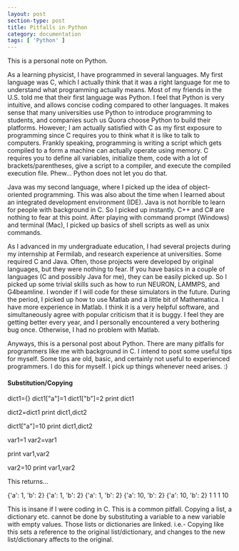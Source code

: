 ```yaml
---
layout: post
section-type: post
title: Pitfalls in Python
category: documentation
tags: [ 'Python' ]
---
```


<p> This is a personal note on Python. </p>
<p> As a learning physicist, I have programmed in several languages. My first language was C, which I actually think that it was a right language for me to understand what programming actually means.
 Most of my friends in the U.S. told me that their first language was Python. I feel that Python is very intuitive, and allows concise coding compared to other languages.
 It makes sense that many universities use Python to introduce programming to students, and companies such us Quora choose Python to build their platforms.
 However; I am actually satisfied with C as my first exposure to programming since C requires you to think what it is like to talk to computers.
 Frankly speaking, programming is writing a script which gets compiled to a form a machine can actually operate using memory.
 C requires you to define all variables, initialize them, code with a lot of brackets/parentheses, give a script to a compiler, and execute the compiled execution file.
 Phew... Python does not let you do that. </p>

<p> Java was my second language, where I picked up the idea of object-oriented programming. This was also about the time when I learned about an integrated development environment (IDE).
Java is not horrible to learn for people with background in C. So I picked up instantly. C++ and C# are nothing to fear at this point. After playing with command prompt (Windows) and terminal (Mac),
I picked up basics of shell scripts as well as unix commands.
</p>

<p>
As I advanced in my undergraduate education, I had several projects during my internship at Fermilab, and research experience at universities. Some required C and Java.
Often, those projects were developed by original languages, but they were nothing to fear. If you have basics in a couple of languages (C and possibly Java for me), they can be easily picked up.
So I picked up some trivial skills such as how to run NEURON, LAMMPS, and G4beamline. I wonder if I will code for these simulators in the future.
During the period, I picked up how to use Matlab and a little bit of Mathematica. I have more experience in Matlab. I think it is a very helpful software, and simultaneously agree with popular criticism
that it is buggy. I feel they are getting better every year, and I personally encountered a very bothering bug once. Otherwise, I had no problem with Matlab.
</p>

<p> Anyways, this is a personal post about Python. There are many pitfalls for programmers like me with background in C. I intend to post some useful tips for myself.
Some tips are old, basic, and certainly not useful to experienced programmers. I do this for myself. I pick up things whenever need arises. :)
</p>

<h4> Substitution/Copying </h4>
<p>
dict1={}
dict1["a"]=1
dict1["b"]=2
print dict1

dict2=dict1
print dict1,dict2

dict1["a"]=10
print dict1,dict2

var1=1
var2=var1

print var1,var2

var2=10
print var1,var2
</p>
<p> This returns...
</p>

<p>
{'a': 1, 'b': 2}
{'a': 1, 'b': 2} {'a': 1, 'b': 2}
{'a': 10, 'b': 2} {'a': 10, 'b': 2}
1 1
1 10
</p>

<p> This is insane if I were coding in C. This is a common pitfall. Copying a list, a dictionary etc. cannot be done by substituting a variable to a new variable with empty values.
Those lists or dictionaries are linked. i.e.- Copying like this sets a reference to the original list/dictionary, and changes to the new list/dictionary affects to the original.
</p>